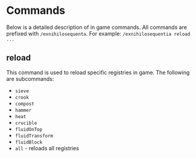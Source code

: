 Commands
==================
Below is a detailed description of in game commands. All commands are prefixed with `/exnihilosequenta`. For example: `/exnihilosequentia reload ...`

## reload
This command is used to reload specific registries in game. The following are subcommands:
- `sieve`
- `crook`
- `compost`
- `hammer`
- `heat`
- `crucible`
- `fluidOnTop`
- `fluidTransform`
- `fluidBlock`
- `all` - reloads all registries
